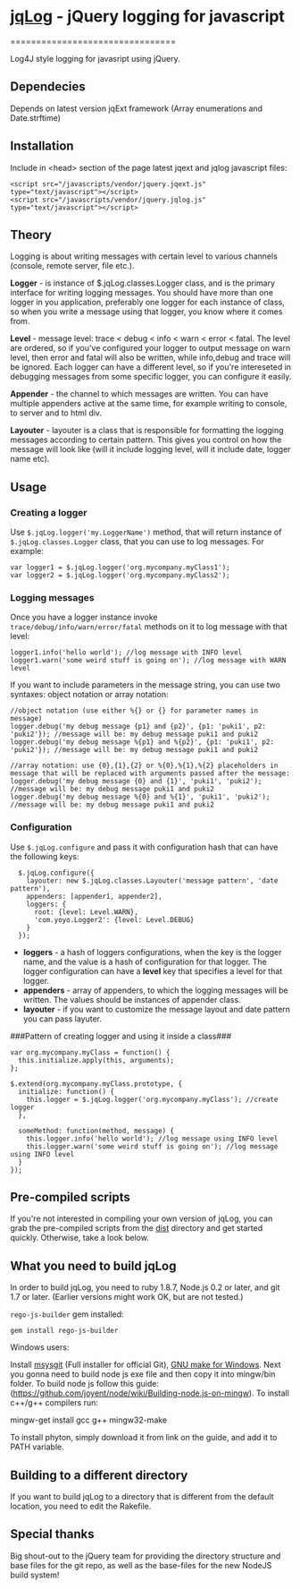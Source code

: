 # [jqLog]() - jQuery logging for javascript
================================

Log4J style logging for javasript using jQuery.

Dependecies
-------------------
Depends on latest version jqExt framework (Array enumerations and Date.strftime)


Installation
-------------------
Include in &lt;head&gt; section of the page latest jqext and jqlog javascript files:

    <script src="/javascripts/vendor/jquery.jqext.js" type="text/javascript"></script>
    <script src="/javascripts/vendor/jquery.jqlog.js" type="text/javascript"></script>


Theory
-------------------
Logging is about writing messages with certain level to various channels (console, remote server, file etc.).

**Logger** - is instance of $.jqLog.classes.Logger class, and is the primary interface for writing logging messages.
You should have more than one logger in you application, preferably one logger for each instance of class,
so when you write a message using that logger, you know where it comes from.

**Level** - message level: trace < debug < info < warn < error < fatal. The level are ordered, so if you've configured your logger to
output message on warn level, then error and fatal will also be written, while info,debug and trace will be ignored.
Each logger can have a different level, so if you're intereseted in debugging messages from some specific logger, you can configure it easily.

**Appender** - the channel to which messages are written. You can have multiple appenders active at the same time, for example writing
to console, to server and to html div.

**Layouter** - layouter is a class that is responsible for formatting the logging messages according to certain pattern. This gives you control
on how the message will look like (will it include logging level, will it include date, logger name etc).

Usage
-------------------

### Creating a logger ###
Use `$.jqLog.logger('my.LoggerName')` method, that will return instance of `$.jqLog.classes.Logger` class, that you can use to log messages. For example:

    var logger1 = $.jqLog.logger('org.mycompany.myClass1');
    var logger2 = $.jqLog.logger('org.mycompany.myClass2');

### Logging messages ###
Once you have a logger instance invoke `trace/debug/info/warn/error/fatal` methods on it to log message with that level:

    logger1.info('hello world'); //log message with INFO level
    logger1.warn('some weird stuff is going on'); //log message with WARN level

If you want to include parameters in the message string, you can use two syntaxes: object notation or array notation:
   
    //object notation (use either %{} or {} for parameter names in message)
    logger.debug('my debug message {p1} and {p2}', {p1: 'puki1', p2: 'puki2'}); //message will be: my debug message puki1 and puki2
    logger.debug('my debug message %{p1} and %{p2}', {p1: 'puki1', p2: 'puki2'}); //message will be: my debug message puki1 and puki2

    //array notation: use {0},{1},{2} or %{0},%{1},%{2} placeholders in message that will be replaced with arguments passed after the message:
    logger.debug('my debug message {0} and {1}', 'puki1', 'puki2'); //message will be: my debug message puki1 and puki2
    logger.debug('my debug message %{0} and %{1}', 'puki1', 'puki2'); //message will be: my debug message puki1 and puki2

### Configuration ###
Use `$.jqLog.configure` and pass it with configuration hash that can have the following keys:

      $.jqLog.configure({
        layouter: new $.jqLog.classes.Layouter('message pattern', 'date pattern'),
        appenders: [appender1, appender2],
        loggers: {
          root: {level: Level.WARN},
          'com.yoyo.Logger2': {level: Level.DEBUG}
        }
      });

 * **loggers** - a hash of loggers configurations, when the key is the logger name, and the value is a hash of configuration for that logger. The logger configuration can have a **level** key that specifies a level for that logger.
 * **appenders** - array of appenders, to which the logging messages will be written. The values should be instances of appender class.
 * **layouter** - if you want to customize the message layout and date pattern you can pass layuter.

###Pattern of creating logger and using it inside a class###

    var org.mycompany.myClass = function() {
      this.initialize.apply(this, arguments);
    };

    $.extend(org.mycompany.myClass.prototype, {
      initialize: function() {
        this.logger = $.jqLog.logger('org.mycompany.myClass'); //create logger
      },

      someMethod: function(method, message) {
        this.logger.info('hello world'); //log message using INFO level
        this.logger.warn('some weird stuff is going on'); //log message using INFO level
      }
    });


Pre-compiled scripts
--------------------
If you're not interested in compiling your own version of jqLog, you can grab the pre-compiled scripts from the
[dist](https://github.com/alextk/jqLog/tree/master/dist/) directory and get started quickly. Otherwise, take a look below.


What you need to build jqLog
----------------------------
In order to build jqLog, you need to ruby 1.8.7, Node.js 0.2 or later, and git 1.7 or later.
(Earlier versions might work OK, but are not tested.)

`rego-js-builder` gem installed:

    gem install rego-js-builder


Windows users:

   Install [msysgit](https://code.google.com/p/msysgit/) (Full installer for official Git),
   [GNU make for Windows](http://gnuwin32.sourceforge.net/packages/make.htm).
   Next you gonna need to build node js exe file and then copy it into mingw/bin folder. To build node js follow this guide:
   (https://github.com/joyent/node/wiki/Building-node.js-on-mingw). To install c++/g++ compilers run:

   mingw-get install gcc g++ mingw32-make

   To install phyton, simply download it from link on the guide, and add it to PATH variable.


Building to a different directory
---------------------------------
If you want to build jqLog to a directory that is different from the default location, you need to edit the Rakefile.

Special thanks
--------------
Big shout-out to the jQuery team for providing the directory structure and base files for the git repo, as well as the base-files for the new NodeJS build system!